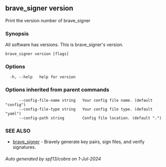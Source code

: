 ## brave_signer version

Print the version number of brave_signer

### Synopsis

All software has versions. This is brave_signer's version.

```
brave_signer version [flags]
```

### Options

```
  -h, --help   help for version
```

### Options inherited from parent commands

```
      --config-file-name string   Your config file name. (default "config")
      --config-file-type string   Your config file type. (default "yaml")
      --config-path string        Config file location. (default ".")
```

### SEE ALSO

* [brave_signer](brave_signer.md)	 - Bravely generate key pairs, sign files, and verify signatures.

###### Auto generated by spf13/cobra on 1-Jul-2024
